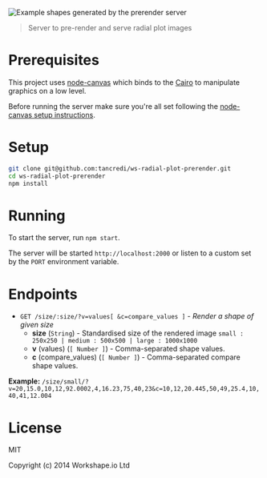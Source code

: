 ![Example shapes generated by the prerender server](http://i.cubeupload.com/UvJ4hJ.png)

> Server to pre-render and serve radial plot images

# Prerequisites

This project uses [node-canvas](https://github.com/Automattic/node-canvas) which binds to the [Cairo](http://cairographics.org/) to manipulate graphics on a low level.

Before running the server make sure you're all set following the [node-canvas setup instructions](https://github.com/Automattic/node-canvas#installation).

# Setup

```bash
git clone git@github.com:tancredi/ws-radial-plot-prerender.git
cd ws-radial-plot-prerender
npm install
```

# Running

To start the server, run `npm start`.

The server will be started `http://localhost:2000` or listen to a custom set by the `PORT` environment variable.

# Endpoints

* `GET /size/:size/?v=values[ &c=compare_values ]` - *Render a shape of given size*
  * **size** (`String`) - Standardised size of the rendered image `small : 250x250 | medium : 500x500 | large : 1000x1000`
  * **v** (values) (`[ Number ]`) - Comma-separated shape values.
  * **c** (compare_values) (`[ Number ]`) - Comma-separated compare shape values.

**Example:** `/size/small/?v=20,15.0,10,12,92.0002,4,16.23,75,40,23&c=10,12,20.445,50,49,25.4,10,40,41,12.004`

# License

MIT

Copyright (c) 2014 Workshape.io Ltd